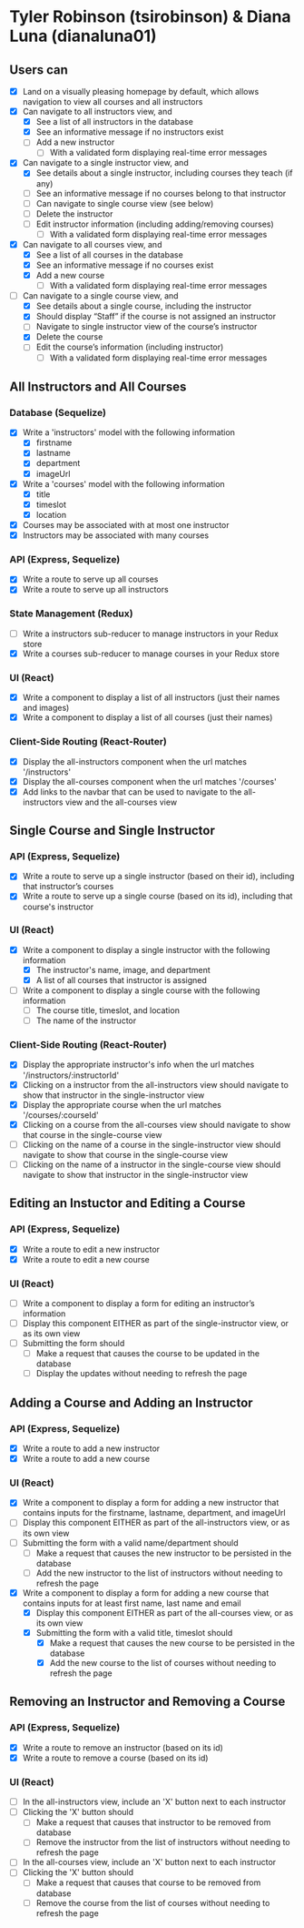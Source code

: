 # Tyler Robinson (tsirobinson) & Diana Luna (dianaluna01)
## Users can
- [X] Land on a visually pleasing homepage by default, which allows navigation to view all courses and all instructors
- [X] Can navigate to all instructors view, and
    - [X] See a list of all instructors in the database
    - [X] See an informative message if no instructors exist
    - [ ] Add a new instructor
        - [ ] With a validated form displaying real-time error messages
- [X] Can navigate to a single instructor view, and
    - [X] See details about a single instructor, including courses they teach (if any) 
    - [ ] See an informative message if no courses belong to that instructor
    - [ ] Can navigate to single course view (see below)
    - [ ] Delete the instructor 
    - [ ] Edit instructor information (including adding/removing courses)
        - [ ] With a validated form displaying real-time error messages
- [X] Can navigate to all courses view, and
    - [X] See a list of all courses in the database
    - [X] See an informative message if no courses exist
    - [X] Add a new course
        - [ ] With a validated form displaying real-time error messages
- [ ] Can navigate to a single course view, and
    - [X] See details about a single course, including the instructor
    - [X] Should display “Staff” if the course is not assigned an instructor
    - [ ] Navigate to single instructor view of the course’s instructor
    - [X] Delete the course
    - [ ] Edit the course’s information (including instructor)
        - [ ] With a validated form displaying real-time error messages

## All Instructors and All Courses
### Database (Sequelize)
- [X] Write a 'instructors' model with the following information
    - [X] firstname
    - [X] lastname
    - [X] department
    - [X] imageUrl
- [X] Write a 'courses' model with the following information
    - [X] title
    - [X] timeslot
    - [X] location
- [X] Courses may be associated with at most one instructor
- [X] Instructors may be associated with many courses
### API (Express, Sequelize)
- [X] Write a route to serve up all courses
- [X] Write a route to serve up all instructors
### State Management (Redux)
- [ ] Write a instructors sub-reducer to manage instructors in your Redux store
- [X] Write a courses sub-reducer to manage courses in your Redux store
### UI (React)
- [X] Write a component to display a list of all instructors (just their names and images)
- [X] Write a component to display a list of all courses (just their names)
### Client-Side Routing (React-Router)
- [X] Display the all-instructors component when the url matches '/instructors'
- [X] Display the all-courses component when the url matches '/courses'
- [X] Add links to the navbar that can be used to navigate to the all-instructors view and the all-courses view

## Single Course and Single Instructor
### API (Express, Sequelize)
- [X] Write a route to serve up a single instructor (based on their id), including that instructor’s courses
- [X] Write a route to serve up a single course (based on its id), including that course's instructor
### UI (React)
- [X] Write a component to display a single instructor with the following information
    - [X] The instructor's name, image, and department
    - [X] A list of all courses that instructor is assigned
- [ ] Write a component to display a single course with the following information
    - [ ] The course title, timeslot, and location
    - [ ] The name of the instructor 
### Client-Side Routing (React-Router)
- [X] Display the appropriate instructor's info when the url matches '/instructors/:instructorId'
- [X] Clicking on a instructor from the all-instructors view should navigate to show that instructor in the single-instructor view
- [X] Display the appropriate course when the url matches '/courses/:courseId'
- [X] Clicking on a course from the all-courses view should navigate to show that course in the single-course view
- [ ] Clicking on the name of a course in the single-instructor view should navigate to show that course in the single-course view
- [ ] Clicking on the name of a instructor in the single-course view should navigate to show that instructor in the single-instructor view

## Editing an Instuctor and Editing a Course
### API (Express, Sequelize)
- [X] Write a route to edit a new instructor
- [X] Write a route to edit a new course
### UI (React)
- [ ] Write a component to display a form for editing an instructor’s information
- [ ] Display this component EITHER as part of the single-instructor view, or as its own view
- [ ] Submitting the form should
    - [ ] Make a request that causes the course to be updated in the database
    - [ ] Display the updates without needing to refresh the page

## Adding a Course and Adding an Instructor
### API (Express, Sequelize)
- [X] Write a route to add a new instructor
- [X] Write a route to add a new course
### UI (React)
- [X] Write a component to display a form for adding a new instructor that contains inputs for the firstname, lastname, department, and imageUrl
- [ ] Display this component EITHER as part of the all-instructors view, or as its own view
- [ ] Submitting the form with a valid name/department should
    - [ ] Make a request that causes the new instructor to be persisted in the database
    - [ ] Add the new instructor to the list of instructors without needing to refresh the page
- [X] Write a component to display a form for adding a new course that contains inputs for at least first name, last name and email
    - [X] Display this component EITHER as part of the all-courses view, or as its own view
    - [X] Submitting the form with a valid title, timeslot should
        - [X] Make a request that causes the new course to be persisted in the database
        - [X] Add the new course to the list of courses without needing to refresh the page

## Removing an Instructor and Removing a Course
### API (Express, Sequelize)
- [X] Write a route to remove an instructor (based on its id)
- [X] Write a route to remove a course (based on its id)
### UI (React)
- [ ] In the all-instructors view, include an 'X' button next to each instructor
- [ ] Clicking the 'X' button should
    - [ ] Make a request that causes that instructor to be removed from database
    - [ ] Remove the instructor from the list of instructors without needing to refresh the page
- [ ] In the all-courses view, include an 'X' button next to each instructor
- [ ] Clicking the 'X' button should
    - [ ] Make a request that causes that course to be removed from database
    - [ ] Remove the course from the list of courses without needing to refresh the page
